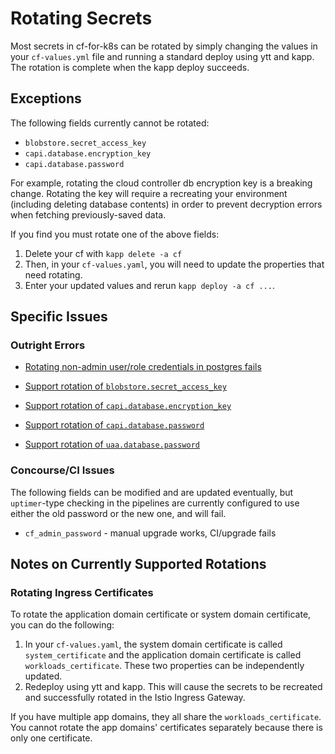 # Rotating Secrets
Most secrets in cf-for-k8s can be rotated by simply changing the values in your `cf-values.yml` file and running a standard deploy using ytt and kapp. The rotation is complete when the kapp deploy succeeds.

## Exceptions

The following fields currently cannot be rotated:

* `blobstore.secret_access_key`
* `capi.database.encryption_key`
* `capi.database.password`

For example, rotating the cloud controller db encryption key is a breaking change. Rotating the key will 
require a recreating your environment (including deleting database contents) in order to prevent decryption errors when fetching
previously-saved data.

If you find you must rotate one of the above fields: 

1. Delete your cf with `kapp delete -a cf`
1. Then, in your `cf-values.yaml`, you will need to update the properties that need rotating.
1. Enter your updated values and rerun `kapp deploy -a cf ...`. 

## Specific Issues

### Outright Errors

* [Rotating non-admin user/role credentials in postgres fails](https://github.com/cloudfoundry/cf-for-k8s/issues/216) 

* [Support rotation of `blobstore.secret_access_key`](https://github.com/cloudfoundry/cf-for-k8s/issues/527)

* [Support rotation of `capi.database.encryption_key`](https://github.com/cloudfoundry/cf-for-k8s/issues/529)

* [Support rotation of `capi.database.password`](https://github.com/cloudfoundry/cf-for-k8s/issues/530)

* [Support rotation of `uaa.database.password`](https://github.com/cloudfoundry/cf-for-k8s/issues/566)

### Concourse/CI Issues

The following fields can be modified and are updated eventually, but
`uptimer`-type checking in the pipelines are currently configured to
use either the old password or the new one, and will fail.

* `cf_admin_password` - manual upgrade works, CI/upgrade fails

## Notes on Currently Supported Rotations

### Rotating Ingress Certificates
To rotate the application domain certificate or system domain certificate, you
can do the following:

1. In your `cf-values.yaml`, the system domain certificate is called
`system_certificate` and the application domain certificate is called
`workloads_certificate`. These two properties can be independently updated.
2. Redeploy using ytt and kapp. This will cause the secrets to be recreated and
successfully rotated in the Istio Ingress Gateway.

If you have multiple app domains, they all share the `workloads_certificate`.
You cannot rotate the app domains' certificates separately because there is only
one certificate.
